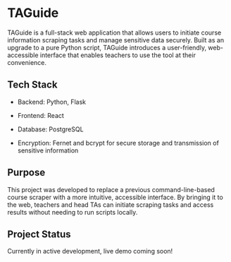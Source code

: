 # TAGuide

TAGuide is a full-stack web application that allows users to initiate course information scraping tasks and manage sensitive data securely. Built as an upgrade to a pure Python script, TAGuide introduces a user-friendly, web-accessible interface that enables teachers to use the tool at their convenience.

## Tech Stack

- Backend: Python, Flask

- Frontend: React

- Database: PostgreSQL

- Encryption: Fernet and bcrypt for secure storage and transmission of sensitive information

## Purpose

This project was developed to replace a previous command-line-based course scraper with a more intuitive, accessible interface. By bringing it to the web, teachers and head TAs can initiate scraping tasks and access results without needing to run scripts locally.

## Project Status

Currently in active development, live demo coming soon!
